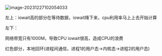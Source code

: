 ![image-20231227102054033](https://piggo-picture.oss-cn-hangzhou.aliyuncs.com/image-20231227102054033.png)

左上：iowait高的部分在等待数据，iowait降下来，cpu利用率马上上去开始计算

左下：

网络带宽只有1000M，导致CPU iowait很高，造成CPU的浪费

红色部分，本地回环(进程间通信，进程1的用户态->内核态->进程2的用户态)